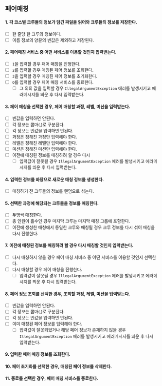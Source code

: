 ## 페어매칭

#### 1. 각 코스별 크루들의 정보가 담긴 파일을 읽어와 크루들의 정보를 저장한다.
- [ ] 한 줄당 한 크루의 정보이다.
- [ ] 이름 정보의 양끝의 빈값은 제외하고 저장된다.

#### 2. 페어매칭 서비스 중 어떤 서비스를 이용할 것인지 입력받는다.
- [ ] `1`을 입력할 경우 패어 매칭을 진행한다.
- [ ] `2`를 입력할 경우 매칭된 페어 정보를 조회한다.
- [ ] `3`을 입력할 경우 매칭된 페어 정보를 초기화한다.
- [ ] `Q`를 입력할 경우 페어 매칭 서비스를 종료한다.
  - [ ] 그 외의 값을 입력할 경우 `IllegalArgumentException` 에러를 발생시키고 에러메시지를 띄운 후 다시 입력받는다.
  
#### 3. 페어 매칭을 선택한 경우, 페어 매칭할 과정, 레벨, 미션을 입력받는다.
- [ ] 빈값을 입력하면 안된다.
- [ ] 각 정보는 콤마(,)로 구분된다.
- [ ] 각 정보는 빈값을 입력하면 안된다.
- [ ] 과정은 정해진 과정만 입력해야 한다.
- [ ] 레벨은 정해진 레벨만 입력해야 한다.
- [ ] 미션은 정해진 미션만 입력해야 한다.
- [ ] 이전에 매칭된 정보를 매칭하려 할 경우 다시 
  - [ ] 입력값이 잘못될 경우 `IllegalArgumentException` 에러를 발생시키고 에러메시지를 띄운 후 다시 입력받는다.

#### 4. 입력한 정보를 바탕으로 새로운 매칭 정보를 생성한다.
- [ ] 매칭하기 전 크루들의 정보를 랜덤으로 섞는다.

#### 5. 선택한 과정에 해당되는 크루들을 정보를 매칭한다.
- [ ] 두명씩 매칭한다.
- [ ] 총 인원이 홀수인 경우 마지막 크루는 마지막 매칭 그룹에 포함한다.
- [ ] 이전에 생성한 매칭에서 동일한 크루와 매칭될 경우 크루 정보를 다시 섞어 매칭을 다시 진행한다.

#### 7. 이전에 매칭된 정보를 매칭하려 할 경우 다시 매칭할 것인지 입력받는다.
- [ ] 다시 매칭하지 않을 경우 페어 매칭 서비스 중 어떤 서비스를 이용할 것인지 선택한다.
- [ ] 다시 매칭할 경우 페어 매칭을 진행한다.
  - [ ] 입력값이 잘못될 경우 `IllegalArgumentException` 에러를 발생시키고 에러메시지를 띄운 후 다시 입력받는다.

#### 8. 페어 정보 조회를 선택한 경우, 조회할 과정, 레벨, 미션을 입력받는다.
- [ ] 빈값을 입력하면 안된다.
- [ ] 각 정보는 콤마(,)로 구분된다.
- [ ] 각 정보는 빈값을 입력하면 안된다.
- [ ] 이미 매칭된 페어 정보를 입력해야 한다.
  - [ ] 입력값이 잘못되었거나 해당 페어 정보가 존재하지 않을 경우 `IllegalArgumentException` 에러를 발생시키고 에러메시지를 띄운 후 다시 입력받는다.

#### 9. 입력한 페어 매칭 정보를 조회한다.

#### 10. 페어 초기화를 선택한 경우, 매칭된 페어 정보를 삭제한다.

#### 11. 종료를 선택한 경우, 페어 매칭 서비스를 종료한다.
